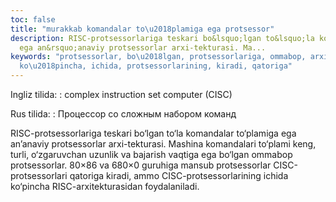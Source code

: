 ```yaml
---
toc: false
title: "murakkab komandalar to\u2018plamiga ega protsessor"
description: RISC-protsessorlariga teskari bo&lsquo;lgan to&lsquo;la komandalar to&lsquo;plamiga
  ega an&rsquo;anaviy protsessorlar arxi-tekturasi. Ma...
keywords: "protsessorlar, bo\u2018lgan, protsessorlariga, ommabop, arxitekturasidan,
  ko\u2018pincha, ichida, protsessorlarining, kiradi, qatoriga"
---
```


Ingliz tilida:
:   complex instruction set computer (CISC)

Rus tilida:
:   Процессор со сложным набором команд

RISC-protsessorlariga teskari bo‘lgan to‘la komandalar to‘plamiga ega an’anaviy protsessorlar arxi-tekturasi. Mashina komandalari to‘plami keng, turli, o‘zgaruvchan uzunlik va bajarish vaqtiga ega bo‘lgan ommabop protsessorlar. 80×86 va 680×0 guruhiga mansub protsessorlar CISC-protsessorlari qatoriga kiradi, ammo CISC-protsessorlarining ichida ko‘pincha RISC-arxitekturasidan foydalaniladi.
